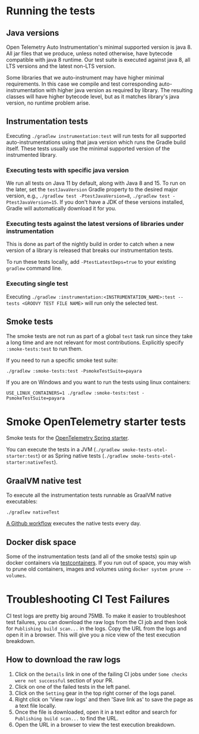 # Running the tests

## Java versions

Open Telemetry Auto Instrumentation's minimal supported version is java 8.
All jar files that we produce, unless noted otherwise, have bytecode
compatible with java 8 runtime. Our test suite is executed against
java 8, all LTS versions and the latest non-LTS version.

Some libraries that we auto-instrument may have higher minimal requirements.
In this case we compile and test corresponding auto-instrumentation with
higher java version as required by library. The resulting classes will have
higher bytecode level, but as it matches library's java version, no runtime
problem arise.

## Instrumentation tests

Executing `./gradlew instrumentation:test` will run tests for all supported
auto-instrumentations using that java version which runs the Gradle build
itself. These tests usually use the minimal supported version of the
instrumented library.

### Executing tests with specific java version

We run all tests on Java 11 by default, along with Java 8 and 15. To run on the later, set the
`testJavaVersion` Gradle property to the desired major version, e.g., `./gradlew test -PtestJavaVersion=8`,
`./gradlew test -PtestJavaVersion=15`. If you don't have a JDK of these versions
installed, Gradle will automatically download it for you.

### Executing tests against the latest versions of libraries under instrumentation

This is done as part of the nightly build in order to catch when a new version of a library is
released that breaks our instrumentation tests.

To run these tests locally, add `-PtestLatestDeps=true` to your existing `gradlew` command line.

### Executing single test

Executing `./gradlew :instrumentation:<INSTRUMENTATION_NAME>:test --tests <GROOVY TEST FILE NAME>` will run only the selected test.

## Smoke tests

The smoke tests are not run as part of a global `test` task run since they take a long time and are
not relevant for most contributions. Explicitly specify `:smoke-tests:test` to run them.

If you need to run a specific smoke test suite:

```
./gradlew :smoke-tests:test -PsmokeTestSuite=payara
```

If you are on Windows and you want to run the tests using linux containers:

```
USE_LINUX_CONTAINERS=1 ./gradlew :smoke-tests:test -PsmokeTestSuite=payara
```

# Smoke OpenTelemetry starter tests

Smoke tests for the [OpenTelemetry Spring starter](../../instrumentation/spring/starters/spring-boot-starter/README.md).

You can execute the tests in a JVM (`./gradlew smoke-tests-otel-starter:test`) or as Spring native tests (`./gradlew smoke-tests-otel-starter:nativeTest`).

## GraalVM native test

To execute all the instrumentation tests runnable as GraalVM native executables:

```
./gradlew nativeTest
```

[A Github workflow](../../.github/workflows/native-tests-daily.yml) executes the native tests every day.

## Docker disk space

Some of the instrumentation tests (and all of the smoke tests) spin up docker containers via
[testcontainers](https://www.testcontainers.org/). If you run out of space, you may wish to prune
old containers, images and volumes using `docker system prune --volumes`.

# Troubleshooting CI Test Failures

CI test logs are pretty big around 75MB. To make it easier to troubleshoot test failures, you can download the raw logs from the CI job and then look for
`Publishing build scan...` in the logs. Copy the URL from the logs and open it in a browser. This will give you a nice view of the test execution breakdown.

## How to download the raw logs

1. Click on the `Details` link in one of the failing CI jobs under `Some checks were not successful` section of your PR.
2. Click on one of the failed tests in the left panel.
3. Click on the `Setting` gear in the top right corner of the logs panel.
4. Right click on 'View raw logs' and then 'Save link as' to save the page as a text file locally.
5. Once the file is downloaded, open it in a text editor and search for `Publishing build scan...` to find the URL.
6. Open the URL in a browser to view the test execution breakdown.
